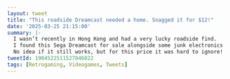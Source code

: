 ```yaml
---
layout: tweet
title: "This roadside Dreamcast needed a home. Snagged it for $12!"
date: '2025-03-25 21:15:00'
summary: |-
  I wasn’t recently in Hong Kong and had a very lucky roadside find.
  I found this Sega Dreamcast for sale alongside some junk electronics items, and after some haggling was able to pick it up for $12.
  No idea if it still works, but for this price it was hard to ignore!
tweetId: 1904522511527846022
tags: [Retrogaming, Videogames, Tweets]
---
```


